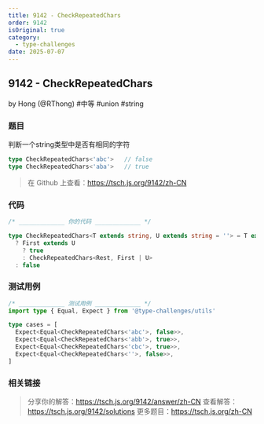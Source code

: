 ```yaml
---
title: 9142 - CheckRepeatedChars
order: 9142
isOriginal: true
category:
  - type-challenges
date: 2025-07-07
---
```


9142 - CheckRepeatedChars
-------
by Hong (@RThong) #中等 #union #string

### 题目

判断一个string类型中是否有相同的字符
```ts
type CheckRepeatedChars<'abc'>   // false
type CheckRepeatedChars<'aba'>   // true
```

> 在 Github 上查看：https://tsch.js.org/9142/zh-CN

### 代码

```ts
/* _____________ 你的代码 _____________ */

type CheckRepeatedChars<T extends string, U extends string = ''> = T extends `${infer First}${infer Rest}`
  ? First extends U
    ? true
    : CheckRepeatedChars<Rest, First | U>
  : false

```

### 测试用例

```ts
/* _____________ 测试用例 _____________ */
import type { Equal, Expect } from '@type-challenges/utils'

type cases = [
  Expect<Equal<CheckRepeatedChars<'abc'>, false>>,
  Expect<Equal<CheckRepeatedChars<'abb'>, true>>,
  Expect<Equal<CheckRepeatedChars<'cbc'>, true>>,
  Expect<Equal<CheckRepeatedChars<''>, false>>,
]

```

### 相关链接

> 分享你的解答：https://tsch.js.org/9142/answer/zh-CN
> 查看解答：https://tsch.js.org/9142/solutions
> 更多题目：https://tsch.js.org/zh-CN
